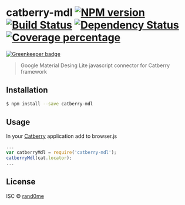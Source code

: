 # catberry-mdl [![NPM version][npm-image]][npm-url] [![Build Status][travis-image]][travis-url] [![Dependency Status][daviddm-image]][daviddm-url] [![Coverage percentage][coveralls-image]][coveralls-url]

[![Greenkeeper badge](https://badges.greenkeeper.io/rand0me/node-catberry-mdl.svg)](https://greenkeeper.io/)

> Google Material Desing Lite javascript connector for Catberry framework

## Installation

```sh
$ npm install --save catberry-mdl
```

## Usage
In your [Catberry] application add to browser.js
```js
...
var catberryMdl = require('catberry-mdl');
catberryMdl(cat.locator);
...
```
## License

ISC © [rand0me](https://rand0me.github.io)


[Catberry]: https://github.com/catberry/catberry
[npm-image]: https://badge.fury.io/js/catberry-mdl.svg
[npm-url]: https://npmjs.org/package/catberry-mdl
[travis-image]: https://travis-ci.org/rand0me/node-catberry-mdl.svg?branch=master
[travis-url]: https://travis-ci.org/rand0me/node-catberry-mdl
[daviddm-image]: https://david-dm.org/rand0me/node-catberry-mdl.svg?theme=shields.io
[daviddm-url]: https://david-dm.org/rand0me/node-catberry-mdl
[coveralls-image]: https://coveralls.io/repos/rand0me/node-catberry-mdl/badge.svg
[coveralls-url]: https://coveralls.io/r/rand0me/node-catberry-mdl
